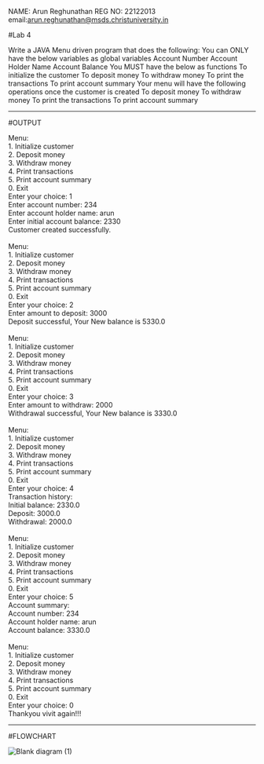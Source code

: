 NAME: Arun Reghunathan
REG NO: 22122013
email:arun.reghunathan@msds.christuniversity.in



#Lab 4
<br>


Write a JAVA Menu driven program that does the following:
You can ONLY have the below variables as global variables
Account Number
Account Holder Name
Account Balance
You MUST have the below as functions
To initialize the customer
To deposit money
To withdraw money
To print the transactions
To print account summary
Your menu will have the following operations once the customer is created
To deposit money
To withdraw money
To print the transactions
To print account summary

***************************************************************************************************************************************

#OUTPUT

Menu:
<br> 1. Initialize customer
<br> 2. Deposit money
<br> 3. Withdraw money
<br> 4. Print transactions
<br> 5. Print account summary
<br> 0. Exit
<br> Enter your choice: 1
<br> Enter account number: 234
<br> Enter account holder name: arun
<br> Enter initial account balance: 2330
<br> Customer created successfully.
<br> 
<br> Menu:
<br> 1. Initialize customer
<br> 2. Deposit money
<br> 3. Withdraw money
<br> 4. Print transactions
<br> 5. Print account summary
<br> 0. Exit
<br> Enter your choice: 2
<br> Enter amount to deposit: 3000
<br> Deposit successful, Your New balance is 5330.0
<br> 
<br> Menu:
<br> 1. Initialize customer
<br> 2. Deposit money
<br> 3. Withdraw money
<br> 4. Print transactions
<br> 5. Print account summary
<br> 0. Exit
<br> Enter your choice: 3
<br> Enter amount to withdraw: 2000
<br> Withdrawal successful, Your New balance is 3330.0
<br> 
<br> Menu:
<br> 1. Initialize customer
<br> 2. Deposit money
<br> 3. Withdraw money
<br> 4. Print transactions
<br> 5. Print account summary
<br> 0. Exit
<br> Enter your choice: 4
<br> Transaction history:
<br> Initial balance: 2330.0
<br> Deposit: 3000.0
<br> Withdrawal: 2000.0
<br> 
<br> Menu:
<br> 1. Initialize customer
<br> 2. Deposit money
<br> 3. Withdraw money
<br> 4. Print transactions
<br> 5. Print account summary
<br> 0. Exit
<br> Enter your choice: 5
<br> Account summary:
<br> Account number: 234
<br> Account holder name: arun
<br> Account balance: 3330.0
<br> 
<br> Menu:
<br> 1. Initialize customer
<br> 2. Deposit money
<br> 3. Withdraw money
<br> 4. Print transactions
<br> 5. Print account summary
<br> 0. Exit
<br> Enter your choice: 0
<br> Thankyou vivit again!!!
<br> 
**********************************************************************************************************************************

#FLOWCHART

![Blank diagram (1)](https://github.com/arun200011/22122013-MDS273L-JAVA/assets/118739698/4228c97c-918f-4fee-8ad2-8f9a22bc783a)


